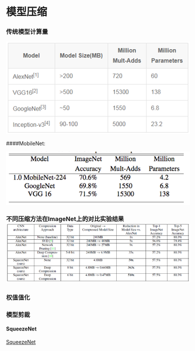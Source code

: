 # 模型压缩

### 传统模型计算量

![](/assets/NN_Model_Parameters.png)

####MobileNet: 

![](/assets/MobileNet.png)



### 不同压缩方法在ImageNet上的对比实验结果![](/assets/Compress_In_ImageNet.png)

### 权值值化

### 模型剪裁

#### SqueezeNet
[SqueezeNet](https://blog.csdn.net/qq_40027052/article/details/78645122)
###



